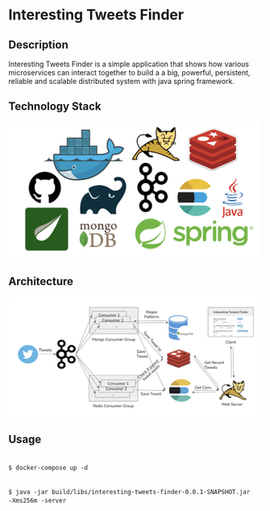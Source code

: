 # Interesting Tweets Finder

## Description
Interesting Tweets Finder is a simple application that shows how various microservices can interact together to build a
a big, powerful, persistent, reliable and scalable distributed system with java spring framework. 

## Technology Stack

![Technology Stack](src/main/resources/static/tech-stack.png)

## Architecture

![Architecture](src/main/resources/static/architecture.png)

## Usage

<code>
$ docker-compose up -d

$ java -jar build/libs/interesting-tweets-finder-0.0.1-SNAPSHOT.jar -Xms256m -server
</code>
